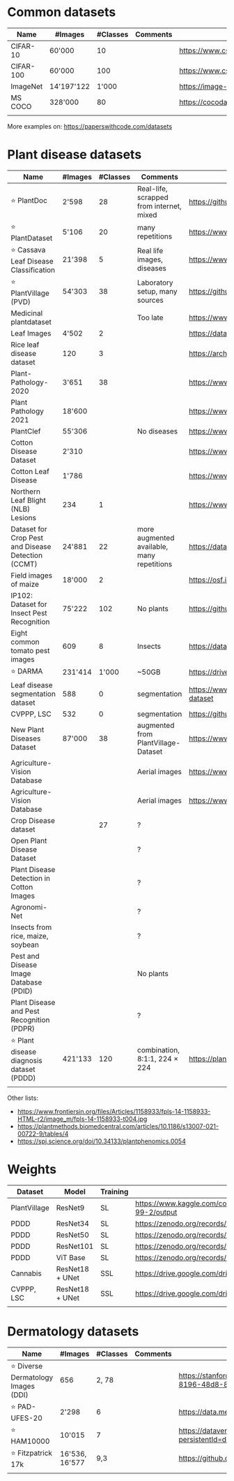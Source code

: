 # Common datasets

| Name      | #Images    | #Classes | Comments | Links                                       |
| --------- | ---------- | -------- | -------- | ------------------------------------------- |
| CIFAR-10  | 60'000     | 10       |          | https://www.cs.toronto.edu/~kriz/cifar.html |
| CIFAR-100 | 60'000     | 100      |          | https://www.cs.toronto.edu/~kriz/cifar.html |
| ImageNet  | 14'197'122 | 1'000    |          | https://image-net.org/index.php             |
| MS COCO   | 328'000    | 80       |          | https://cocodataset.org/                    |
|           |            |          |          |                                             |

More examples on: https://paperswithcode.com/datasets

# Plant disease datasets

| Name                                               | #Images | #Classes | Comments                                   | Link                                                                             |
| -------------------------------------------------- | ------- | -------- | ------------------------------------------ | -------------------------------------------------------------------------------- |
| ⭐ PlantDoc                                        | 2'598   | 28       | Real-life, scrapped from internet, mixed   | https://github.com/pratikkayal/PlantDoc-Dataset                                  |
| ⭐ PlantDataset                                    | 5'106   | 20       | many repetitions                           | https://www.kaggle.com/datasets/duggudurgesh/plantdataset                        |
| ⭐ Cassava Leaf Disease Classification             | 21'398  | 5        | Real life images, diseases                 | https://www.kaggle.com/competitions/cassava-leaf-disease-classification          |
| ⭐ PlantVillage (PVD)                              | 54'303  | 38       | Laboratory setup, many sources             | https://github.com/spMohanty/PlantVillage-Dataset                                |
| Medicinal plantdataset                             |         |          | Too late                                   | https://www.kaggle.com/datasets/samundersingh/plantdataset                       |
| Leaf Images                                        | 4'502   | 2        |                                            | https://data.mendeley.com/datasets/hb74ynkjcn/1                                  |
| Rice leaf disease dataset                          | 120     | 3        |                                            | https://archive.ics.uci.edu/ml/datasets/Rice+Leaf+Diseases                       |
| Plant-Pathology-2020                               | 3'651   | 38       |                                            | https://www.kaggle.com/c/plant-pathology-2020-fgvc7/data                         |
| Plant Pathology 2021                               | 18'600  |          |                                            | https://www.kaggle.com/competitions/plant-pathology-2021-fgvc8/data              |
| PlantClef                                          | 55'306  |          | No diseases                                | https://www.aicrowd.com/clef_tasks/83/task_dataset_files?challenge_id=1009       |
| Cotton Disease Dataset                             | 2'310   |          |                                            | https://www.kaggle.com/datasets/janmejaybhoi/cotton-disease-dataset              |
| Cotton Leaf Disease                                | 1'786   |          |                                            | https://www.kaggle.com/datasets/raaavan/cottonleafinfection                      |
| Northern Leaf Blight (NLB) Lesions                 | 234     | 1        |                                            | https://www.scidb.cn/en/c/p00001                                                 |
| Dataset for Crop Pest and Disease Detection (CCMT) | 24'881  | 22       | more augmented available, many repetitions | https://data.mendeley.com/datasets/bwh3zbpkpv/1                                  |
| Field images of maize                              | 18'000  | 2        |                                            | https://osf.io/p67rz/                                                            |
| IP102: Dataset for Insect Pest Recognition         | 75'222  | 102      | No plants                                  | https://github.com/xpwu95/IP102                                                  |
| Eight common tomato pest images                    | 609     | 8        | Insects                                    | https://data.mendeley.com/datasets/s62zm6djd2/1                                  |
| ⭐ DARMA                                           | 231'414 | 1'000    | ~50GB                                      | https://drive.google.com/drive/folders/13bOuB7U15CgYMm1vrd0jgtOXFwMlHqXf         |
| Leaf disease segmentation dataset                  | 588     | 0        | segmentation                               | https://www.kaggle.com/datasets/fakhrealam9537/leaf-disease-segmentation-dataset |
| CVPPP, LSC                                         | 532     | 0        | segmentation                               | https://github.com/lxfhfut/Self-Supervised-Leaf-Segmentation                     |
| New Plant Diseases Dataset                         | 87'000  | 38       | augmented from PlantVillage-Dataset        | https://www.kaggle.com/datasets/vipoooool/new-plant-diseases-dataset/data        |
| Agriculture-Vision Database                        |         |          | Aerial images                              | https://www.agriculture-vision.com/agriculture-vision-2020/dataset               |
| Agriculture-Vision Database                        |         |          | Aerial images                              | https://www.agriculture-vision.com/agriculture-vision-2021/dataset-2021          |
| Crop Disease dataset                               |         | 27       | ?                                          |                                                                                  |
| Open Plant Disease Dataset                         |         |          | ?                                          |                                                                                  |
| Plant Disease Detection in Cotton Images           |         |          | ?                                          |                                                                                  |
| Agronomi-Net                                       |         |          | ?                                          |                                                                                  |
| Insects from rice, maize, soybean                  |         |          | ?                                          |                                                                                  |
| Pest and Disease Image Database (PDID)             |         |          | No plants                                  |                                                                                  |
| Plant Disease and Pest Recognition (PDPR)          |         |          | ?                                          |                                                                                  |
| ⭐ Plant disease diagnosis dataset (PDDD)          | 421'133 | 120      | combination, 8:1:1, 224 × 224              | https://plantpad.samlab.cn/image_down.html                                       |
|                                                    |         |          |                                            |                                                                                  |

Other lists:

- https://www.frontiersin.org/files/Articles/1158933/fpls-14-1158933-HTML-r2/image_m/fpls-14-1158933-t004.jpg
- https://plantmethods.biomedcentral.com/articles/10.1186/s13007-021-00722-9/tables/4
- https://spj.science.org/doi/10.34133/plantphenomics.0054

# Weights

| Dataset      | Model           | Training | Link                                                                                     |
| ------------ | --------------- | -------- | ---------------------------------------------------------------------------------------- |
| PlantVillage | ResNet9         | SL       | https://www.kaggle.com/code/atharvaingle/plant-disease-classification-resnet-99-2/output |
| PDDD         | ResNet34        | SL       | https://zenodo.org/records/7890438                                                       |
| PDDD         | ResNet50        | SL       | https://zenodo.org/records/7890438                                                       |
| PDDD         | ResNet101       | SL       | https://zenodo.org/records/7890438                                                       |
| PDDD         | ViT Base        | SL       | https://zenodo.org/records/7890438                                                       |
| Cannabis     | ResNet18 + UNet | SSL      | https://drive.google.com/drive/folders/1zJBUnGh_A0xd4VZgkzx9ShC1XZ0ALaB6                 |
| CVPPP, LSC   | ResNet18 + UNet | SSL      | https://drive.google.com/drive/folders/1zJBUnGh_A0xd4VZgkzx9ShC1XZ0ALaB6                 |
|              |                 |          |                                                                                          |

# Dermatology datasets

| Name                                | #Images        | #Classes | Comments | Link                                                                                 |
| ----------------------------------- | -------------- | -------- | -------- | ------------------------------------------------------------------------------------ |
| ⭐ Diverse Dermatology Images (DDI) | 656            | 2, 78    |          | https://stanfordaimi.azurewebsites.net/datasets/35866158-8196-48d8-87bf-50dca81df965 |
| ⭐ PAD-UFES-20                      | 2'298          | 6        |          | https://data.mendeley.com/datasets/zr7vgbcyr2/1                                      |
| ⭐ HAM10000                         | 10'015         | 7        |          | https://dataverse.harvard.edu/dataset.xhtml?persistentId=doi:10.7910/DVN/DBW86T      |
| ⭐ Fitzpatrick 17k                  | 16'536, 16'577 | 9,3      |          | https://github.com/mattgroh/fitzpatrick17k                                           |
|                                     |                |          |          |                                                                                      |
